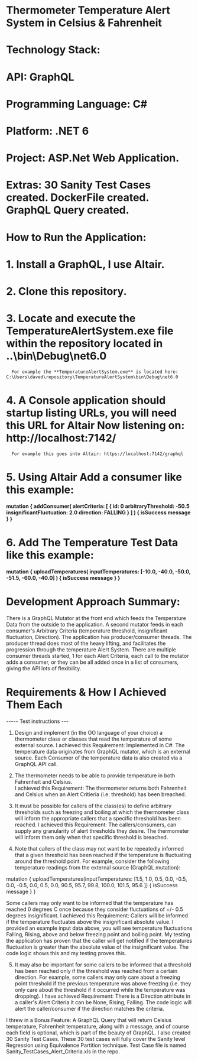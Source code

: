 # Thermometer Temperature Alert System in Celsius & Fahrenheit
# Technology Stack: 
# API: GraphQL 
# Programming Language: C#
# Platform: .NET 6
# Project: ASP.Net Web Application.
# Extras: 30 Sanity Test Cases created. DockerFile created. GraphQL Query created.
# How to Run the Application:
# **1.** Install a GraphQL, I use Altair.
# **2.** Clone this repository.
# **3.** Locate and execute the **TemperatureAlertSystem.exe** file within the repository located in **..\bin\Debug\net6.0**
      For example the **TemperatureAlertSystem.exe** is located here: C:\Users\daved\repository\TemperatureAlertSystem\bin\Debug\net6.0
# **4.** A Console application should startup listing URLs, you will need this URL for Altair **Now listening on: http://localhost:7142/**
      For example this goes into Altair: https://localhost:7142/graphql
# **5.** Using Altair Add a consumer like this example:
 **mutation {
  addConsumer(
    alertCriteria: [
      {
        id: 0
        arbitraryThreshold: -50.5
        insignificantFluctuation: 2.0
        direction: FALLING
      }
    ]
  ) {
    isSuccess
    message
  }
}**

# **6.** Add The Temperature Test Data like this example:
**mutation {
  uploadTemperatures(
    inputTemperatures: [-10.0, -40.0, -50.0, -51.5, -60.0, -40.0]
  ) {
    isSuccess
    message
  }
}**
# Development Approach Summary: 
There is a GraphQL Mutator at the front end which feeds the Temperature Data from the outside to the application. A second mutator feeds in each consumer's Arbitrary Criteria (temperature threshold, insignificant fluctuation, Direction). The application has producer/consumer threads. The producer thread does most of the heavy lifting, and facilitates the progression through the temperature Alert System. There are multiple consumer threads started, 1 for each Alert Criteria, each call to the mutator adds a consumer, or they can be all added once in a list of consumers, giving the API lots of flexibility. 
# Requirements & How I Achieved Them Each
----- Test instructions ---

1. Design and implement (in the OO language of your choice) a thermometer class or classes that read the temperature of some external source. 
I achieved this Requirement: Implemented in C#. The temperature data originates from GraphQL mutator, which is an external source. Each Consumer of the temperature data is also created via a GraphQL API call.

2. The thermometer needs to be able to provide temperature in both Fahrenheit and Celsius.  
I achieved this Requirement: The thermometer returns both Fahrenheit and Celsius when an Alert Critieria (i.e. threshold) has been breached.

3. It must be possible for callers of the class(es) to define arbitrary thresholds such as freezing and boiling at which the thermometer class will inform the appropriate callers that a specific threshold has been reached. 
I achieved this Requirement: The callers/consumers, can supply any granularity of alert thresholds they desire. The thermometer will inform them only when that specific threshold is breached.

4. Note that callers of the class may not want to be repeatedly informed that a given threshold has been reached if the temperature is fluctuating around the threshold point. For example, consider the following temperature readings from the external source (GraphQL mutation):

mutation {
      uploadTemperatures(inputTemperatures: 
    [1.5,
    1.0,
    0.5,
    0.0,
    -0.5,
    0.0,
    -0.5,
    0.0,
    0.5,
    0.0,
    90.5,
    95.7,
    99.8,
    100.0,
    101.5,
    95.6
    ]) 
       {
        isSuccess
        message
       }
     }
     
Some callers may only want to be informed that the temperature has reached 0 degrees C once because they consider fluctuations of +/- 0.5 degrees insignificant. 
I achieved this Requirement: Callers will be informed if the temperature fluctuates above the insignificant absolute value. I provided an example input data above, you will see temperature fluctuations Falling, Rising, above and below freezing point and boiling point. My testing the application has proven that the caller will get notified if the temperatures fluctuation is greater than the absolute value of the insignificant value. The code logic shows this and my testing proves this.

5. It may also be important for some callers to be informed that a threshold has been reached only if the threshold was reached from a certain direction. For example, some callers may only care about a freezing point threshold if the previous temperature was above freezing (i.e. they only care about the threshold if it occurred while the temperature was dropping).
I have achieved Requirement: There is a Direction attribute in a caller's Alert Criteria it can be None, Rising, Falling. The code logic will alert the caller/consumer if the direction matches the criteria.

I threw in a Bonus Feature: A GraphQL Query that will return Celsius temperature, Fahrenheit temperature, along with a message, and of course each field is optional, which is part of the beauty of GraphQL.
I also created 30 Sanity Test Cases. These 30 test cases will fully cover the Sanity level Regression using Equivalence Partition technique. Test Case file is named Sanity_TestCases_Alert_Criteria.xls in the repo.
